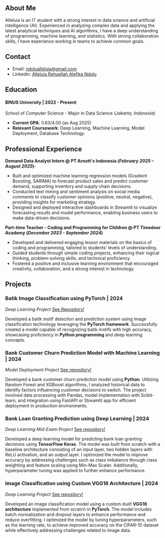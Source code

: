 ## About Me
Alleluia is an IT student with a strong interest in data science and artificial intelligence (AI). Experienced in analyzing complex data and applying the latest analytical techniques and AI algorithms, I have a deep understanding of programming, machine learning, and statistics. With strong collaboration skills, I have experience working in teams to achieve common goals.

## Contact
- Email: ndolualleluia@gmail.com
- Linkedin: [Alleluia Rehuellah Alefika Ndolu](https://www.linkedin.com/in/alleluiandolu/)

## Education
#### BINUS University | 2022 - Present
School of Computer Science - Major in Data Science 
(_Jakarta, Indonesia_)	
- **Current GPA**: 3.63/4.00 (as Aug 2025)
- **Relevant Coursework**: Deep Learning, Machine Learning, Model Deployment, Database Technology.


## Professional Experience
**Demand Data Analyst Intern @ PT Arnott's Indonesia (_February 2025 – August 2025_)**-
- Built and optimized machine learning regression models (Gradient Boosting, SARIMA) to forecast product sales and predict customer demand, supporting inventory and supply chain decisions.
- Conducted text mining and sentiment analysis on social media comments to classify customer opinions (positive, neutral, negative), providing insights for marketing strategy.
- Designed and deployed interactive dashboards in Streamlit to visualize forecasting results and model performance, enabling business users to make data-driven decisions.

**Part-time Teacher - Coding and Programming for Children @ PT Timedoor Academy (_December 2023 - September 2024_)**
- Developed and delivered engaging lesson materials on the basics of coding and programming, tailored to students' levels of understanding.
- Guided students through simple coding projects, enhancing their logical thinking, problem-solving skills, and technical proficiency.
- Fostered a positive and inclusive learning environment that encouraged creativity, collaboration, and a strong interest in technology.

## Projects
### Batik Image Classification using PyTorch | 2024
_Deep Learning Project_
[ See Repository!](https://github.com/AlleluiaRA-Ndolu/Batik-Image-Classification)

Developed a batik motif detection and prediction system using image classification technology leveraging the **PyTorch framework**. Successfully created a model capable of recognizing batik motifs with high accuracy, showcasing proficiency in **Python programming** and deep learning concepts.

### Bank Customer Churn Prediction Model with Machine Learning | 2024
_Model Deployment Project_
[ See repository!](https://github.com/AlleluiaRA-Ndolu/Bank-Customer-Churn-Prediction)

Developed a bank customer churn prediction model using **Python**. Utilizing Random Forest and XGBoost algorithms, I analyzed historical data to identify factors influencing customer decisions to switch. The project involved data processing with Pandas, model implementation with Scikit-learn, and integration using FastAPI or Streamlit app for efficient deployment in production environments.

### Bank Loan Granting Prediction using Deep Learning | 2024
_Deep Learning Mid-Exam Project_
[ See repository!](https://github.com/AlleluiaRA-Ndolu/Bank-Loan-Granting-Prediction-using-Deep-Learning)

Developed a deep learning model for predicting bank loan granting decisions using **TensorFlow Keras**. The model was built from scratch with a baseline architecture consisting of an input layer, two hidden layers with ReLU activation, and an output layer. I optimized the model to improve accuracy by addressing challenges such as class imbalance through class weighting and feature scaling using Min-Max Scaler. Additionally, hyperparameter tuning was applied to further enhance performance.

### Image Classification using Custom VGG16 Architecture | 2024
_Deep Learning Project_
[See repository!](https://github.com/AlleluiaRA-Ndolu/Custom-VGG16-Deep-Learning-Model-for-Image-Classification-Using-PyTorch)

Developed an image classification model using a custom-built **VGG16 architecture** implemented from scratch in **PyTorch**. The model includes batch normalization and dropout layers to enhance performance and reduce overfitting. I optimized the model by tuning hyperparameters, such as the learning rate, to achieve improved accuracy on the CIFAR-10 dataset while effectively addressing challenges related to image data.


